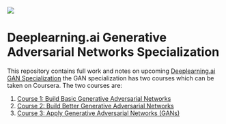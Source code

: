 ![](GAN-banner.jpg)
# Deeplearning.ai Generative Adversarial Networks Specialization
This repository contains full work and notes on upcoming [Deeplearning.ai GAN Specialization](https://www.deeplearning.ai/generative-adversarial-networks-specialization/)
the GAN specialization has two courses which can be taken on Coursera. The two courses are:
1. [Course 1: Build Basic Generative Adversarial Networks](https://github.com/ijelliti/Deeplearning.ai-Generative-Adversarial-Networks-Specialization/tree/master/1%20-%20Build%20Basic%20Generative%20Adversarial%20Networks)
2. [Course 2: Build Better Generative Adversarial Networks](https://github.com/ijelliti/Deeplearning.ai-Generative-Adversarial-Networks-Specialization/tree/master/2%20-%20Build%20Better%20Generative%20Adversarial%20Networks)
3. [Course 3: Apply Generative Adversarial Networks (GANs)](https://github.com/ijelliti/Deeplearning.ai-Generative-Adversarial-Networks-Specialization/tree/master/3%20-%20Apply%20Generative%20Adversarial%20Network%20(GAN))
